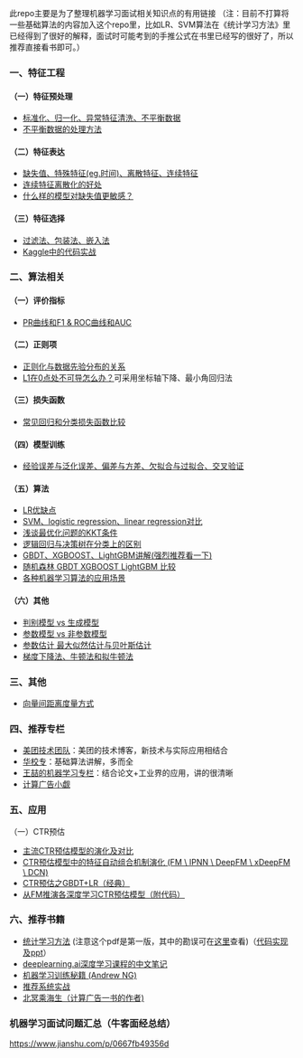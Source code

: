此repo主要是为了整理机器学习面试相关知识点的有用链接
（注：目前不打算将一些基础算法的内容加入这个repo里，比如LR、SVM算法在《统计学习方法》里已经得到了很好的解释，面试时可能考到的手推公式在书里已经写的很好了，所以推荐直接看书即可。）

### 一、特征工程

#### （一）特征预处理
- [标准化、归一化、异常特征清洗、不平衡数据](https://www.cnblogs.com/pinard/p/9093890.html)
- [不平衡数据的处理方法](https://blog.csdn.net/zhang15953709913/article/details/84635540)

#### （二）特征表达
- [缺失值、特殊特征(eg.时间)、离散特征、连续特征](https://www.cnblogs.com/pinard/p/9061549.html)
- [连续特征离散化的好处](http://note.youdao.com/noteshare?id=024fa3dbabf4b5a07eb72c8021e60f62)
- [什么样的模型对缺失值更敏感？]()

#### （三）特征选择
- [过滤法、包装法、嵌入法](https://www.cnblogs.com/pinard/p/9032759.html) 
- [Kaggle中的代码实战](https://www.kaggle.com/willkoehrsen/introduction-to-feature-selection)

### 二、算法相关
#### （一）评价指标
- [PR曲线和F1 & ROC曲线和AUC](http://note.youdao.com/noteshare?id=13d31b4a7dc317b3d4abd18bf42a74df)

#### （二）正则项
- [正则化与数据先验分布的关系](http://note.youdao.com/noteshare?id=2851b97199bcdc174001d72b1bec0372)
- [L1在0点处不可导怎么办？](http://www.cnblogs.com/pinard/p/6018889.html)可采用坐标轴下降、最小角回归法

#### （三）损失函数
- [常见回归和分类损失函数比较
](http://note.youdao.com/noteshare?id=070ef1d6687a15dc2747cb094e005ea4)

#### （四）模型训练
- [经验误差与泛化误差、偏差与方差、欠拟合与过拟合、交叉验证](http://note.youdao.com/noteshare?id=b629383adb3b09eb31b754c337f690b5)

#### （五）算法
- [LR优缺点](https://github.com/wangyuGithub01/Machine_Learning_Notes/blob/master/pdf/lr_pros_and_cons.md)
- [SVM、logistic regression、linear regression对比](https://github.com/wangyuGithub01/Machine_Learning_Notes/blob/master/pdf/compare_svm_lr.md)
- [浅谈最优化问题的KKT条件](https://zhuanlan.zhihu.com/p/26514613)
- [逻辑回归与决策树在分类上的区别](https://blog.csdn.net/zhang15953709913/article/details/84841988)
- [GBDT、XGBOOST、LightGBM讲解(强烈推荐看一下)](https://github.com/wangyuGithub01/Machine_Learning_Notes/blob/master/pdf/gbdt_wepon.pdf)
- [随机森林 GBDT  XGBOOST  LightGBM 比较](http://note.youdao.com/noteshare?id=65790e27fd5737155c31af2c05df8985)
- [各种机器学习算法的应用场景](https://www.zhihu.com/question/26726794)

#### （六）其他
- [判别模型 vs 生成模型](https://www.zhihu.com/question/20446337)
- [参数模型 vs 非参数模型](https://blog.csdn.net/sinat_27652257/article/details/80543604)
- [参数估计 最大似然估计与贝叶斯估计](https://blog.csdn.net/bitcarmanlee/article/details/52201858)
- [梯度下降法、牛顿法和拟牛顿法](https://zhuanlan.zhihu.com/p/37524275)

### 三、其他
- [向量间距离度量方式](http://note.youdao.com/noteshare?id=ffba716f9f94f1cf3fac48fca300c198)

### 四、推荐专栏
- [美团技术团队](https://tech.meituan.com/tags/%E7%AE%97%E6%B3%95.html)：美团的技术博客，新技术与实际应用相结合
- [华校专](http://huaxiaozhuan.com/)：基础算法讲解，多而全
- [王喆的机器学习专栏](https://zhuanlan.zhihu.com/wangzhenotes)：结合论文+工业界的应用，讲的很清晰 
- [计算广告小觑](https://blog.csdn.net/breada/article/details/50572914)

### 五、应用
（一）CTR预估
- [主流CTR预估模型的演化及对比](https://zhuanlan.zhihu.com/p/35465875)
- [CTR预估模型中的特征自动组合机制演化 (FM \ IPNN \ DeepFM \ xDeepFM \ DCN)](https://yangxudong.github.io/xdeepfm/#espandi)
- [CTR预估之GBDT+LR（经典）](https://zhuanlan.zhihu.com/p/57987311)
- [从FM推演各深度学习CTR预估模型（附代码）](https://blog.csdn.net/han_xiaoyang/article/details/81031961)


### 六、推荐书籍
- [统计学习方法](https://github.com/wangyuGithub01/E-book/blob/master/%E7%BB%9F%E8%AE%A1%E5%AD%A6%E4%B9%A0%E6%96%B9%E6%B3%95(%E6%9D%8E%E8%88%AA).pdf) (注意这个pdf是第一版，其中的勘误可在[这里](https://github.com/wangyuGithub01/E-book/blob/master/%E7%BB%9F%E8%AE%A1%E5%AD%A6%E4%B9%A0%E6%96%B9%E6%B3%95%EF%BC%88%E5%8B%98%E8%AF%AF%EF%BC%89.pdf)查看)（[代码实现及ppt](https://github.com/fengdu78/lihang-code)）
- [deeplearning.ai深度学习课程的中文笔记](https://github.com/fengdu78/deeplearning_ai_books)
- [机器学习训练秘籍 (Andrew NG)](https://github.com/AcceptedDoge/machine-learning-yearning-cn)
- [推荐系统实战](https://github.com/wangyuGithub01/E-book)
- [北冥乘海生（计算广告一书的作者)](https://zhuanlan.zhihu.com/c_78909596)



### 机器学习面试问题汇总（牛客面经总结）
https://www.jianshu.com/p/0667fb49356d

